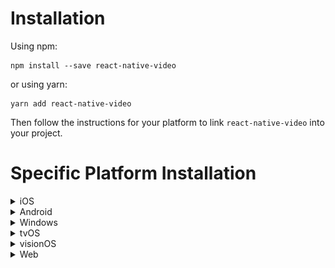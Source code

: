 # Installation

Using npm:

```shell
npm install --save react-native-video
```

or using yarn:

```shell
yarn add react-native-video
```

Then follow the instructions for your platform to link `react-native-video` into your project.

# Specific Platform Installation

<details>
<summary>iOS</summary>

## iOS

### Standard Method
Run `pod install` in the `ios` directory of your project.

⚠️ From version `6.0.0`, the minimum iOS version required is `13.0`. For more information, see the [updating section](updating.md).

### Enable Custom Features in the Podfile

Sample configurations are available in the sample app. See the [sample pod file](https://github.com/TheWidlarzGroup/react-native-video/blob/9c669a2d8a53df36773fd82ff0917280d0659bc7/examples/basic/ios/Podfile#L34).

#### Video Caching

To enable video caching, add the following line to your Podfile: ([more info here](other/caching.md))

```podfile
# Enable Video Caching
$RNVideoUseVideoCaching=true
```

#### Google IMA

Google IMA is the SDK for client-side ads integration. See the [Google documentation](https://developers.google.com/interactive-media-ads/docs/sdks/ios/client-side) for more details.

To enable Google IMA, add the following line to your Podfile:

```podfile
$RNVideoUseGoogleIMA=true
```

**If you are using Expo, you can use the [Expo plugin](other/expo.md).**

</details>

<details>
<summary>Android</summary>

## Android

From version `>= 6.0.0`, your application must use Kotlin version `>= 1.8.0`.

```gradle
buildscript {
    ...
    ext.kotlinVersion = '1.8.0'
    ext.compileSdkVersion = 34
    ext.targetSdkVersion = 34
    ...
}
```

### Enable Custom Features in the Gradle File

**If you are using Expo, you can use the [Expo plugin](other/expo.md).**

You can enable or disable the following features by setting the corresponding variables in your `android/build.gradle` file:

- `useExoplayerIMA` - Enable Google IMA SDK (ads support)
- `useExoplayerRtsp` - Enable RTSP support
- `useExoplayerSmoothStreaming` - Enable SmoothStreaming support
- `useExoplayerDash` - Enable Dash support
- `useExoplayerHls` - Enable HLS support

Each enabled feature increases the APK size, so only enable what you need.

By default, the enabled features are:
- `useExoplayerSmoothStreaming`
- `useExoplayerDash`
- `useExoplayerHls`

Example:

```gradle
buildscript {
  ext {
    ...
    useExoplayerIMA = true
    useExoplayerRtsp = true
    useExoplayerSmoothStreaming = true
    useExoplayerDash = true
    useExoplayerHls = true
    ...
  }
}
```

See the [sample app](https://github.com/TheWidlarzGroup/react-native-video/blob/9c669a2d8a53df36773fd82ff0917280d0659bc7/examples/basic/android/build.gradle#L14C5-L14C5).

</details>

<details>
<summary>Windows</summary>

## Windows

### Autolinking

**React Native Windows 0.63 and above**

Autolinking should automatically add `react-native-video` to your app.

### Manual Linking

**React Native Windows 0.62**

Make the following manual additions:

#### `windows\myapp.sln`

Add the _ReactNativeVideoCPP_ project to your solution:

1. Open your solution in Visual Studio 2019.
2. Right-click the Solution icon in Solution Explorer > Add > Existing Project...
3. Select `node_modules\react-native-video\windows\ReactNativeVideoCPP\ReactNativeVideoCPP.vcxproj`.

#### `windows\myapp\myapp.vcxproj`

Add a reference to _ReactNativeVideoCPP_ to your main application project:

1. Open your solution in Visual Studio 2019.
2. Right-click the main application project > Add > Reference...
3. Check _ReactNativeVideoCPP_ from Solution Projects.

#### `pch.h`

Add:

```cpp
#include "winrt/ReactNativeVideoCPP.h"
```

#### `app.cpp`

Add:

```cpp
PackageProviders().Append(winrt::ReactNativeVideoCPP::ReactPackageProvider());
```

before `InitializeComponent();`.

**React Native Windows 0.61 and below**

Follow the manual linking steps for React Native Windows 0.62, but use _ReactNativeVideoCPP61_ instead of _ReactNativeVideoCPP_.

</details>

<details>
<summary>tvOS</summary>

## tvOS

`react-native link react-native-video` does not work properly with the tvOS target, so the library must be added manually.

### Steps:

1. Select your project in Xcode.

   ![tvOS step 1](../assets/tvOS-step-1.jpg)

2. Select the tvOS target of your application and open the "General" tab.

   ![tvOS step 2](../assets/tvOS-step-2.jpg)

3. Scroll to "Linked Frameworks and Libraries" and click the `+` button.

   ![tvOS step 3](../assets/tvOS-step-3.jpg)

4. Select `RCTVideo-tvOS`.

   ![tvOS step 4](../assets/tvOS-step-4.jpg)

</details>

<details>
<summary>visionOS</summary>

## visionOS

Run `pod install` in the `visionos` directory of your project.

</details>

<details>
<summary>Web</summary>

## Web

No additional setup is required. Everything should work out of the box.

However, only basic video support is available. HLS, Dash, ads, and DRM are not currently supported.

</details>

